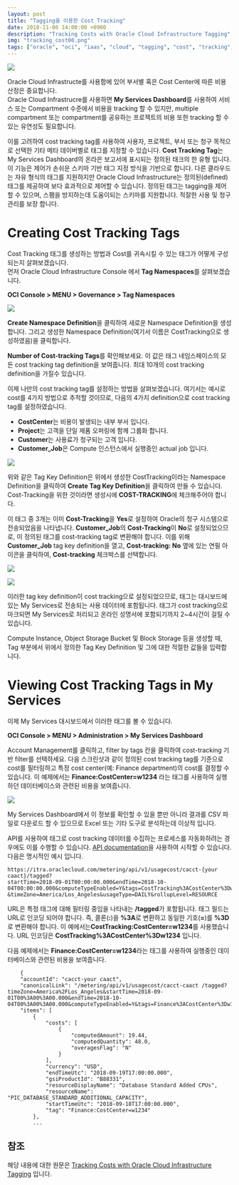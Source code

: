 ```yaml
---
layout: post
title: "Tagging을 이용한 Cost Tracking"
date: 2018-11-06 14:00:00 +0900
description: "Tracking Costs with Oracle Cloud Infrastructure Tagging"
img: "tracking_cost00.png"
tags: ["oracle", "oci", "iaas", "cloud", "tagging", "cost", "tracking", "tag", "oracle cloud", "오라클 클라우드"] 
---
```

![]({{site.baseurl}}/assets/img/tracking_cost01.png)

Oracle Cloud Infrastructe를 사용함에 있어 부서별 혹은 Cost Center에 따른 비용 산정은 중요합니다.<br>
Oracle Cloud Infrastrucre를 사용하면 **My Services Dashboard**를 사용하여 서비스 또는 Compartment 수준에서 비용을 tracking 할 수 있지만, multiple compartment 또는 compartment를 공유하는 프로젝트의 비용 또한 tracking 할 수 있는 유연성도 필요합니다.

이를 고려하여 cost tracking tag를 사용하여 사용자, 프로젝트, 부서 또는 청구 목적으로 선택한 기타 메타 데이버별로 태그를 지정할 수 있습니다. **Cost Tracking Tag**는 My Services Dashboard의 온라은 보고서에 표시되는 정의된 태크의 한 유형 입니다. 이 기능은 제어가 손쉬운 스키마 기반 태그 지정 방식을 기반으로 합니다. 다른 클라우드는 자유 형식의 태그를 지원하지만 Oracle Cloud Infrastructure는 정의된(defined) 태그를 제공하여 보다 효과적으로 제어할 수 있습니다. 정의된 태그는 tagging을 제어할 수 있으며, 스팸을 방지하는데 도움이되는 스키마를 지원합니다. 적잘한 사용 및 청구관리를 보장 합니다.


# Creating Cost Tracking Tags

Cost Tracking 태그를 생성하는 방법과 Cost를 귀속시킬 수 있는 태그가 어떻게 구성되는지 살펴보겠습니다.<br>
먼저 Oracle Cloud Infrastructure Console 에서 **Tag Namespaces**를 살펴보겠습니다.

**OCI Console > MENU > Governance > Tag Namespaces**

![]({{site.baseurl}}/assets/img/tracking_cost02.png)

**Create Namespace Definition**을 클릭하여 새로운 Namespace Definition을 생성합니다.
그리고 생성한 Namespace Definition(여기서 이름은 CostTracking으로 생성하였음)을 클릭합니다. 

**Number of Cost-tracking Tags**를 확인해보세요. 이 값은 태그 네임스페이스의 모든 cost tracking tag definition을 보여줍니다. 최대 10개의 cost tracking definition을 가질수 있습니다.

이제 나만의 cost tracking tag를 설정하는 방법을 살펴보겠습니다. 여기서는 예시로 cost를 4가지 방법으로 추적할 것이므로, 다음의 4가지 definition으로 cost tracking tag를 설정하였습니다.

* **CostCenter**는 비용이 발생되는 내부 부서 입니다.
* **Project**는 고객을 단일 제품 오퍼링에 함께 그룹화 합니다.
* **Customer**는 사용료가 청구되는 고객 입니다.
* **Customer_Job**은 Compute 인스턴스에서 실행중인 actual job 입니다.

![]({{site.baseurl}}/assets/img/tracking_cost03.png)

위와 같은 Tag Key Definition은 위에서 생성한 CostTracking이라는 Namespace Definition을 클릭하여 **Create Tag Key Definition**을 클릭하여 만들 수 있습니다. Cost-Tracking을 위한 것이라면 생성시에 **COST-TRACKING**에 체크해주어야 합니다.

이 태그 중 3개는 이미 **Cost-Tracking**을 **Yes**로 설정하여 Oracle의 청구 시스템으로 전송되었음을 나타냅니다.
**Customer_Job**의 **Cost-Tracking**이 **No**로 설정되었으므로, 이 정의된 태그를 cost-tracking tag로 변환해야 합니다.
이를 위해 **Customer_Job** tag key definition을 열고, **Cost-tracking: No** 옆에 있는 연필 아이콘을 클릭하여, **Cost-tracking** 체크박스를 선택합니다.

![]({{site.baseurl}}/assets/img/tracking_cost04.png)

![]({{site.baseurl}}/assets/img/tracking_cost05.png)

이러한 tag key definition이 cost tracking으로 설정되었으므로, 태그는 대시보드에 있는 My Services로 전송되는 사용 데이터에 포함됩니다. 태그가 cost tracking으로 마크되면 My Services로 처리되고 온라인 성명서에 포함되기까지 2~4시간이 걸릴 수 있습니다.

Compute Instance, Object Storage Bucket 및 Block Storage 등을 생성할 때, Tag 부분에서 위에서 정의한 Tag Key Definition 및 그에 대한 적절한 값들을 입력합니다.


# Viewing Cost Tracking Tags in My Services

이제 My Services 대시보드에서 이러한 태그를 볼 수 있습니다.

**OCI Console > MENU > Administration > My Services Dashboard**

Account Management를 클릭하고, filter by tags 칸을 클릭하여 cost-tracking 기반 filter를 선택하세요. 다음 스크린샷과 같이 정의된 cost tracking tag를 기준으로 cost를 필터링하고 특정 cost center(예: Finance department)의 cost를 결정할 수 있습니다. 이 예제에서는 **Finance:CostCenter=w1234** 라는 태그를 사용하여 실행하던 데이터베이스와 관련된 비용을 보여줍니다.

![]({{site.baseurl}}/assets/img/tracking_cost06.png)

My Services Dashboard에서 이 정보를 확인할 수 있을 뿐만 아니라 결과를 CSV 파일로 다운로드 할 수 있으므로 Excel 또는 기타 도구로 분석하는데 이상적 입니다.

API를 사용하여 태그로 cost tracking 데이터를 수집하는 프로세스를 자동화하려는 경우에도 이를 수행할 수 있습니다. [API documentation](https://docs.oracle.com/en/cloud/get-started/subscriptions-cloud/meter/op-api-v1-usagecost-accountid-tagged-get.html)을 사용하여 시작할 수 있습니다. 다음은 명시적인 예시 입니다.

    https://itra.oraclecloud.com/metering/api/v1/usagecost/cacct-{your caact}/tagged?
    startTime=2018-09-01T00:00:00.000&endTime=2018-10-04T00:00:00.000&computeTypeEnabled=Y&tags=CostTracking%3ACostCenter%3Dw1234
    &timeZone=America/Los_Angeles&usageType=DAILY&rollupLevel=RESOURCE

URL은 특정 태그에 대해 필터링 중임을 나타내는 **/tagged**가 포함됩니다. 태그 필드는 URL로 인코딩 되어야 합니다. 즉, 콜론(**:**)을 **%3A**로 변환하고 동일한 기호(**=**)를 **%3D**로 변환해야 합니다.
이 예에서는**CostTracking:CostCenter=w1234**를 사용했습니다. URL 인코딩은 **CostTracking%3ACostCenter%3Dw1234** 입니다.

다음 예제에서는 **Finance:CostCenter=w1234**라는 태그를 사용하여 실행중인 데이터베이스와 관련된 비용을 보여줍니다.

~~~
    {
    "accountId": "cacct-your caact",
    "canonicalLink": "/metering/api/v1/usagecost/cacct-caact /tagged?timeZone=America%2FLos_Angeles&startTime=2018-09-01T00%3A00%3A00.000&endTime=2018-10-04T00%3A00%3A00.000&computeTypeEnabled=Y&tags=Finance%3ACostCenter%3Dw1234&usageType=DAILY&rollupLevel=RESOURCE",
    "items": [
        {
            "costs": [
                {
                    "computedAmount": 19.44,
                    "computedQuantity": 48.0,
                    "overagesFlag": "N"
                }
            ],
            "currency": "USD",
            "endTimeUtc": "2018-09-19T17:00:00.000",
            "gsiProductId": "B88331",
            "resourceDisplayName": "Database Standard Added CPUs",
            "resourceName": "PIC_DATABASE_STANDARD_ADDITIONAL_CAPACITY",
            "startTimeUtc": "2018-09-18T17:00:00.000",
            "tag": "Finance:CostCenter=w1234"
        },
        ...
~~~


## 참조

해당 내용에 대한 원문은 [Tracking Costs with Oracle Cloud Infrastructure Tagging](https://blogs.oracle.com/cloud-infrastructure/tracking-costs-with-oracle-cloud-infrastructure-tagging) 입니다.
